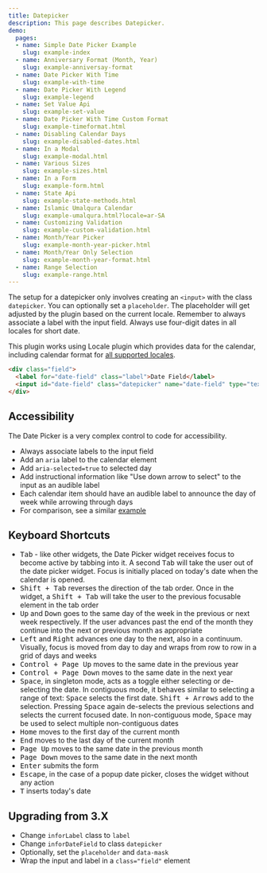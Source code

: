 ```yaml
---
title: Datepicker
description: This page describes Datepicker.
demo:
  pages:
  - name: Simple Date Picker Example
    slug: example-index
  - name: Anniversary Format (Month, Year)
    slug: example-anniversay-format
  - name: Date Picker With Time
    slug: example-with-time
  - name: Date Picker With Legend
    slug: example-legend
  - name: Set Value Api
    slug: example-set-value
  - name: Date Picker With Time Custom Format
    slug: example-timeformat.html
  - name: Disabling Calendar Days
    slug: example-disabled-dates.html
  - name: In a Modal
    slug: example-modal.html
  - name: Various Sizes
    slug: example-sizes.html
  - name: In a Form
    slug: example-form.html
  - name: State Api
    slug: example-state-methods.html
  - name: Islamic Umalqura Calendar
    slug: example-umalqura.html?locale=ar-SA
  - name: Customizing Validation
    slug: example-custom-validation.html
  - name: Month/Year Picker
    slug: example-month-year-picker.html
  - name: Month/Year Only Selection
    slug: example-month-year-format.html
  - name: Range Selection
    slug: example-range.html
---
```


The setup for a datepicker only involves creating an `<input>` with the class `datepicker`. You can optionally set a `placeholder`. The placeholder will get adjusted by the plugin based on the current locale. Remember to always associate a label with the input field. Always use four-digit dates in all locales for short date.

This plugin works using Locale plugin which provides data for the calendar, including calendar format for [all supported locales](./locale).

```html
<div class="field">
  <label for="date-field" class="label">Date Field</label>
  <input id="date-field" class="datepicker" name="date-field" type="text">
</div>
```

## Accessibility

The Date Picker is a very complex control to code for accessibility.

-   Always associate labels to the input field
-   Add an `aria` label to the calendar element
-   Add `aria-selected=true` to selected day
-   Add instructional information like "Use down arrow to select" to the input as an audible label
-   Each calendar item should have an audible label to announce the day of week while arrowing through days
-   For comparison, see a similar [example](http://oaa-accessibility.org/example/15/)

## Keyboard Shortcuts

-   <kbd>Tab</kbd> - like other widgets, the Date Picker widget receives focus to become active by tabbing into it. A second <kbd>Tab</kbd> will take the user out of the date picker widget. Focus is initially placed on today's date when the calendar is opened.
-   <kbd>Shift + Tab</kbd> reverses the direction of the tab order. Once in the widget, a <kbd>Shift + Tab</kbd> will take the user to the previous focusable element in the tab order
-   <kbd>Up</kbd> and <kbd>Down</kbd> goes to the same day of the week in the previous or next week respectively. If the user advances past the end of the month they continue into the next or previous month as appropriate
-   <kbd>Left</kbd> and <kbd>Right</kbd> advances one day to the next, also in a continuum. Visually, focus is moved from day to day and wraps from row to row in a grid of days and weeks
-   <kbd>Control + Page Up</kbd> moves to the same date in the previous year
-   <kbd>Control + Page Down</kbd> moves to the same date in the next year
-   <kbd>Space</kbd>, in singleton mode, acts as a toggle either selecting or de-selecting the date. In contiguous mode, it behaves similar to selecting a range of text: <kbd>Space</kbd> selects the first date. <kbd>Shift + Arrows</kbd> add to the selection. Pressing <kbd>Space</kbd> again de-selects the previous selections and selects the current focused date. In non-contiguous mode, <kbd>Space</kbd> may be used to select multiple non-contiguous dates
-   <kbd>Home</kbd> moves to the first day of the current month
-   <kbd>End</kbd> moves to the last day of the current month
-   <kbd>Page Up</kbd> moves to the same date in the previous month
-   <kbd>Page Down</kbd> moves to the same date in the next month
-   <kbd>Enter</kbd> submits the form
-   <kbd>Escape</kbd>, in the case of a popup date picker, closes the widget without any action
-   <kbd>T</kbd> inserts today's date

## Upgrading from 3.X

-   Change `inforLabel` class to `label`
-   Change `inforDateField` to class `datepicker`
-   Optionally, set the `placeholder` and `data-mask`
-   Wrap the input and label in a `class="field"` element
